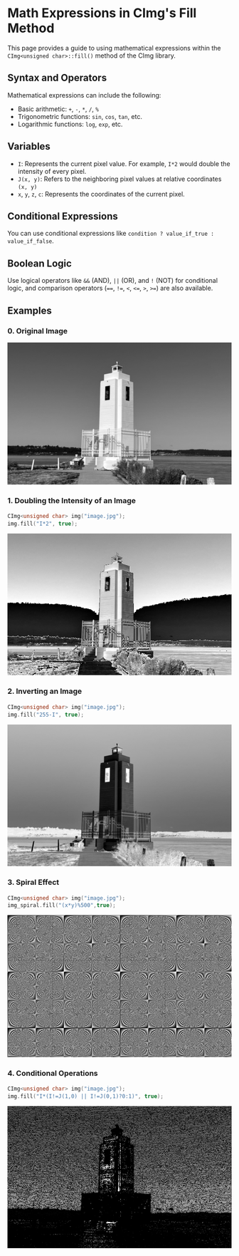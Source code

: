 # Math Expressions in CImg's Fill Method

This page provides a guide to using mathematical expressions within the `CImg<unsigned char>::fill()` method of the CImg library.

## Syntax and Operators

Mathematical expressions can include the following:

- Basic arithmetic: `+`, `-`, `*`, `/`, `%`
- Trigonometric functions: `sin`, `cos`, `tan`, etc.
- Logarithmic functions: `log`, `exp`, etc.

## Variables

- `I`: Represents the current pixel value. For example, `I*2` would double the intensity of every pixel.
- `J(x, y)`: Refers to the neighboring pixel values at relative coordinates `(x, y)`
- `x`, `y`, `z`, `c`: Represents the coordinates of the current pixel.

## Conditional Expressions

You can use conditional expressions like `condition ? value_if_true : value_if_false`.

## Boolean Logic

Use logical operators like `&&` (AND), `||` (OR), and `!` (NOT) for conditional logic, and comparison operators (`==`, `!=`, `<`, `<=`, `>`, `>=`) are also available.

## Examples

### 0. Original Image

![original](results/appendix_1/lighthouse_lum.png)

### 1. Doubling the Intensity of an Image

```cpp
CImg<unsigned char> img("image.jpg");
img.fill("I*2", true);
```
![double](results/appendix_1/lighthouse_double.png)

### 2. Inverting an Image

```cpp
CImg<unsigned char> img("image.jpg");
img.fill("255-I", true);
```

![invert](results/appendix_1/lighthouse_invert.png)

### 3. Spiral Effect

```cpp
CImg<unsigned char> img("image.jpg");
img_spiral.fill("(x*y)%500",true);
```

![spiral](results/appendix_1/lighthouse_spiral.png)

### 4. Conditional Operations

```cpp
CImg<unsigned char> img("image.jpg");
img.fill("I*(I!=J(1,0) || I!=J(0,1)?0:1)", true);
```

![conditional](results/appendix_1/lighthouse_conditional.png)


